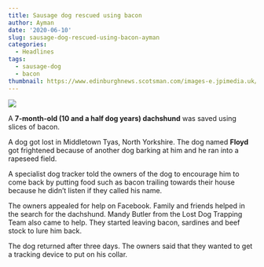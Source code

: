 ```yaml
---
title: Sausage dog rescued using bacon
author: Ayman
date: '2020-06-10'
slug: sausage-dog-rescued-using-bacon-ayman
categories:
  - Headlines
tags:
  - sausage-dog
  - bacon
thumbnail: https://www.edinburghnews.scotsman.com/images-e.jpimedia.uk/imagefetch/http://www.scotsman.com/webimage/Prestige.Item.1.76517387!image/image.jpg?crop=982:524,smart&width=640
---
```


![](https://www.edinburghnews.scotsman.com/images-e.jpimedia.uk/imagefetch/http://www.scotsman.com/webimage/Prestige.Item.1.76517387!image/image.jpg?crop=982:524,smart&width=640)

A **7-month-old (10 and a half dog years) dachshund** was saved using slices of bacon.

A dog got lost in Middletown Tyas, North Yorkshire. The dog named **Floyd** got frightened because of another dog barking at him and he ran into a rapeseed field. 

A specialist dog tracker told the owners of the dog to encourage him to come back by putting food such as bacon trailing towards their house because he didn’t listen if they called his name.

The owners appealed for help on Facebook. Family and friends helped in the search for the dachshund. Mandy Butler from the Lost Dog Trapping Team also came to help. They started leaving bacon, sardines and beef stock to lure him back. 

The dog returned after three days. The owners said that they wanted to get a tracking device to put on his collar. 

<br>
<br>